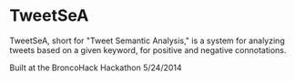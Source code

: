 TweetSeA
========
TweetSeA, short for "Tweet Semantic Analysis," is a system for analyzing tweets based on a given keyword, for positive and negative connotations.

Built at the BroncoHack Hackathon 5/24/2014
